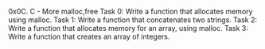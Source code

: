 0x0C. C - More malloc,free
Task 0: Write a function that allocates memory using malloc.
Task 1: Write a function that concatenates two strings.
Task 2: Write a function that allocates memory for an array, using malloc.
Task 3: Write a function that creates an array of integers.


